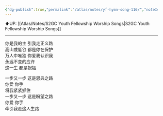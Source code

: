 ```yaml
---
{"dg-publish":true,"permalink":"/atlas/notes/yf-hymn-song-116/","noteIcon":""}
---
```


⬆️UP: [[Atlas/Notes/S2GC Youth Fellowship Worship Songs\|S2GC Youth Fellowship Worship Songs]]

---

你是我的主 引我走正义路  
高山或低谷 都是你在保护  
万人中唯独 你爱我认识我  
永远不变的应许  
这一生 都是祝福  
  
一步又一步 这是恩典之路  
你爱 你手  
将我紧紧抓住  
一步又一步 这是盼望之路  
你爱 你手  
牵引我走这人生路